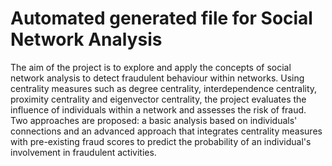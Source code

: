 # Automated generated file for Social Network Analysis

The aim of the project is to explore and apply the concepts of social network analysis to detect fraudulent behaviour within networks. Using centrality measures such as degree centrality, interdependence centrality, proximity centrality and eigenvector centrality, the project evaluates the influence of individuals within a network and assesses the risk of fraud. Two approaches are proposed: a basic analysis based on individuals' connections and an advanced approach that integrates centrality measures with pre-existing fraud scores to predict the probability of an individual's involvement in fraudulent activities.
